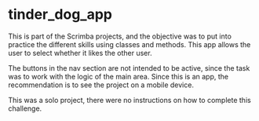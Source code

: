# tinder_dog_app

This is part of the Scrimba projects, and the objective was to put into practice the different skills using classes and methods. This app allows the user to select whether it likes the other user.

The buttons in the nav section are not intended to be active, since the task was to work with the logic of the main area. Since this is an app, the recommendation is to see the project on a mobile device. 

This was a solo project, there were no instructions on how to complete this challenge.
